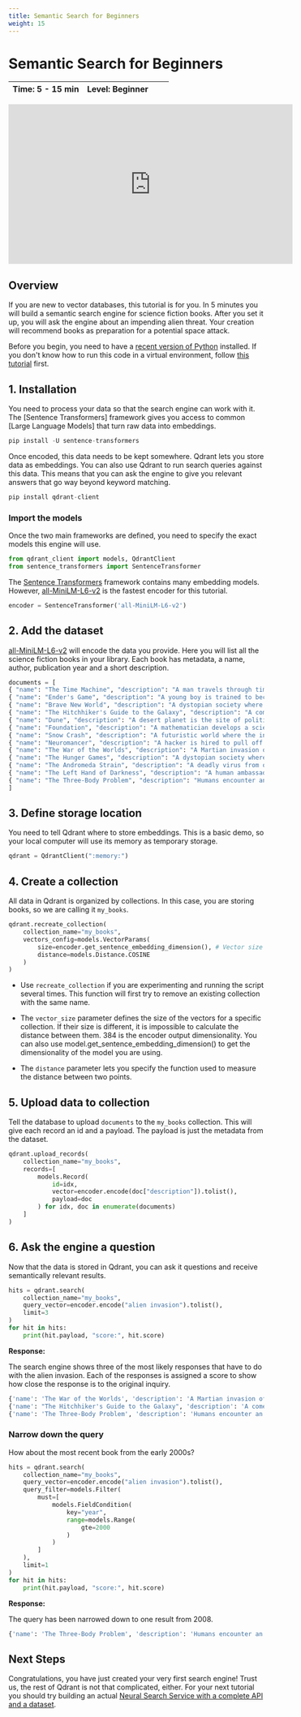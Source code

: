 ```yaml
---
title: Semantic Search for Beginners
weight: 15
---
```


# Semantic Search for Beginners

| Time: 5 - 15 min | Level: Beginner |  |   |
| --- | ----------- | ----------- |----------- |

<p align="center"><iframe width="560" height="315" src="https://www.youtube.com/embed/AASiqmtKo54" title="YouTube video player" frameborder="0" allow="accelerometer; autoplay; clipboard-write; encrypted-media; gyroscope; picture-in-picture; web-share" allowfullscreen></iframe></p>

## Overview

If you are new to vector databases, this tutorial is for you. In 5 minutes you will build a semantic search engine for science fiction books. After you set it up, you will ask the engine about an impending alien threat. Your creation will recommend books as preparation for a potential space attack.

Before you begin, you need to have a [recent version of Python](https://www.python.org/downloads/) installed. If you don't know how to run this code in a virtual environment, follow [this tutorial](https://towardsdatascience.com/creating-and-using-virtual-environment-on-jupyter-notebook-with-python-db3f5afdd56a) first.

## 1. Installation

You need to process your data so that the search engine can work with it. The [Sentence Transformers] framework gives you access to common [Large Language Models] that turn raw data into embeddings.
```python
pip install -U sentence-transformers
```

Once encoded, this data needs to be kept somewhere. Qdrant lets you store data as embeddings. You can also use Qdrant to run search queries against this data. This means that you can ask the engine to give you relevant answers that go way beyond keyword matching.
```python
pip install qdrant-client
```

### Import the models 

Once the two main frameworks are defined, you need to specify the exact models this engine will use. 
```python
from qdrant_client import models, QdrantClient
from sentence_transformers import SentenceTransformer
```

The [Sentence Transformers](https://www.sbert.net/index.html) framework contains many embedding models. However, [all-MiniLM-L6-v2](https://huggingface.co/sentence-transformers/all-MiniLM-L6-v2) is the fastest encoder for this tutorial.
```python
encoder = SentenceTransformer('all-MiniLM-L6-v2') 
```

## 2. Add the dataset

[all-MiniLM-L6-v2](https://huggingface.co/sentence-transformers/all-MiniLM-L6-v2) will encode the data you provide. Here you will list all the science fiction books in your library. Each book has metadata, a name, author, publication year and a short description. 

```python
documents = [
{ "name": "The Time Machine", "description": "A man travels through time and witnesses the evolution of humanity.", "author": "H.G. Wells", "year": 1895 },
{ "name": "Ender's Game", "description": "A young boy is trained to become a military leader in a war against an alien race.", "author": "Orson Scott Card", "year": 1985 },
{ "name": "Brave New World", "description": "A dystopian society where people are genetically engineered and conditioned to conform to a strict social hierarchy.", "author": "Aldous Huxley", "year": 1932 },
{ "name": "The Hitchhiker's Guide to the Galaxy", "description": "A comedic science fiction series following the misadventures of an unwitting human and his alien friend.", "author": "Douglas Adams", "year": 1979 },
{ "name": "Dune", "description": "A desert planet is the site of political intrigue and power struggles.", "author": "Frank Herbert", "year": 1965 },
{ "name": "Foundation", "description": "A mathematician develops a science to predict the future of humanity and works to save civilization from collapse.", "author": "Isaac Asimov", "year": 1951 },
{ "name": "Snow Crash", "description": "A futuristic world where the internet has evolved into a virtual reality metaverse.", "author": "Neal Stephenson", "year": 1992 },
{ "name": "Neuromancer", "description": "A hacker is hired to pull off a near-impossible hack and gets pulled into a web of intrigue.", "author": "William Gibson", "year": 1984 },
{ "name": "The War of the Worlds", "description": "A Martian invasion of Earth throws humanity into chaos.", "author": "H.G. Wells", "year": 1898 },
{ "name": "The Hunger Games", "description": "A dystopian society where teenagers are forced to fight to the death in a televised spectacle.", "author": "Suzanne Collins", "year": 2008 },
{ "name": "The Andromeda Strain", "description": "A deadly virus from outer space threatens to wipe out humanity.", "author": "Michael Crichton", "year": 1969 },
{ "name": "The Left Hand of Darkness", "description": "A human ambassador is sent to a planet where the inhabitants are genderless and can change gender at will.", "author": "Ursula K. Le Guin", "year": 1969 },
{ "name": "The Three-Body Problem", "description": "Humans encounter an alien civilization that lives in a dying system.", "author": "Liu Cixin", "year": 2008 }
]
```

## 3. Define storage location

You need to tell Qdrant where to store embeddings. This is a basic demo, so your local computer will use its memory as temporary storage.

```python
qdrant = QdrantClient(":memory:") 
```

## 4. Create a collection

All data in Qdrant is organized by collections. In this case, you are storing books, so we are calling it `my_books`.

```python
qdrant.recreate_collection(
	collection_name="my_books",
	vectors_config=models.VectorParams(
		size=encoder.get_sentence_embedding_dimension(), # Vector size is defined by used model
		distance=models.Distance.COSINE
	)
)
```

- Use `recreate_collection` if you are experimenting and running the script several times. This function will first try to remove an existing collection with the same name.

- The `vector_size` parameter defines the size of the vectors for a specific collection. If their size is different, it is impossible to calculate the distance between them. 384 is the encoder output dimensionality. You can also use model.get_sentence_embedding_dimension() to get the dimensionality of the model you are using.

- The `distance` parameter lets you specify the function used to measure the distance between two points.


## 5. Upload data to collection

Tell the database to upload `documents` to the `my_books` collection. This will give each record an id and a payload. The payload is just the metadata from the dataset.

```python
qdrant.upload_records(
	collection_name="my_books",
	records=[
		models.Record(
			id=idx,
			vector=encoder.encode(doc["description"]).tolist(),
			payload=doc
		) for idx, doc in enumerate(documents)
	]
)
```

## 6.  Ask the engine a question

Now that the data is stored in Qdrant, you can ask it questions and receive semantically relevant results.

```python
hits = qdrant.search(
	collection_name="my_books",
	query_vector=encoder.encode("alien invasion").tolist(),
	limit=3
)
for hit in hits:
	print(hit.payload, "score:", hit.score)
```

**Response:**

The search engine shows three of the most likely responses that have to do with the alien invasion. Each of the responses is assigned a score to show how close the response is to the original inquiry.

```python
{'name': 'The War of the Worlds', 'description': 'A Martian invasion of Earth throws humanity into chaos.', 'author': 'H.G. Wells', 'year': 1898} score: 0.570093257022374
{'name': "The Hitchhiker's Guide to the Galaxy", 'description': 'A comedic science fiction series following the misadventures of an unwitting human and his alien friend.', 'author': 'Douglas Adams', 'year': 1979} score: 0.5040468703143637
{'name': 'The Three-Body Problem', 'description': 'Humans encounter an alien civilization that lives in a dying system.', 'author': 'Liu Cixin', 'year': 2008} score: 0.45902943411768216
```
### Narrow down the query

How about the most recent book from the early 2000s?

```python
hits = qdrant.search(
	collection_name="my_books",
	query_vector=encoder.encode("alien invasion").tolist(),
	query_filter=models.Filter(
		must=[
			models.FieldCondition(
				key="year",
				range=models.Range(
					gte=2000
				)
			)
		]
	),
	limit=1
)
for hit in hits:
	print(hit.payload, "score:", hit.score)
```

**Response:**

The query has been narrowed down to one result from 2008. 

```python
{'name': 'The Three-Body Problem', 'description': 'Humans encounter an alien civilization that lives in a dying system.', 'author': 'Liu Cixin', 'year': 2008} score: 0.45902943411768216
```

## Next Steps

Congratulations, you have just created your very first search engine! Trust us, the rest of Qdrant is not that complicated, either. For your next tutorial you should try building an actual [Neural Search Service with a complete API and a dataset](../../tutorials/neural-search/).
